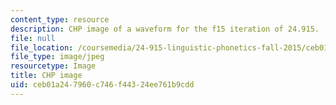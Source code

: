 ```yaml
---
content_type: resource
description: CHP image of a waveform for the f15 iteration of 24.915.
file: null
file_location: /coursemedia/24-915-linguistic-phonetics-fall-2015/ceb01a247960c746f44324ee761b9cdd_24-915f15.jpg
file_type: image/jpeg
resourcetype: Image
title: CHP image
uid: ceb01a24-7960-c746-f443-24ee761b9cdd
---
```

